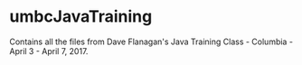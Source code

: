 # umbcJavaTraining
Contains all the files from Dave Flanagan's Java Training Class - Columbia - April 3 - April 7, 2017.
